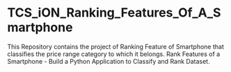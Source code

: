 # TCS_iON_Ranking_Features_Of_A_Smartphone
This Repository contains the project of Ranking Feature of Smartphone that classifies the price range category to which it belongs. Rank Features of a Smartphone - Build a Python Application to Classify and Rank Dataset.
